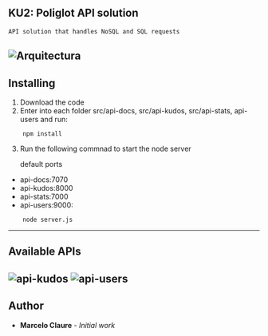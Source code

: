 ## KU2: Poliglot API solution
```
API solution that handles NoSQL and SQL requests
```
![Arquitectura](https://user-images.githubusercontent.com/24611413/64218588-433a0880-ce90-11e9-85c1-230cc39b27cd.jpg)
---
## Installing

1. Download the code
2. Enter into each folder src/api-docs, src/api-kudos, src/api-stats, api-users and run:
```
    npm install
```
3. Run the following commnad to start the node server 
 
   default ports
 *  api-docs:7070
 *  api-kudos:8000
 *  api-stats:7000
 *  api-users:9000:
```
    node server.js
```
---
## Available APIs

![api-kudos](https://user-images.githubusercontent.com/24611413/64903690-89128000-d68b-11e9-89fc-a7ebb70f1e8a.jpg)
![api-users](https://user-images.githubusercontent.com/24611413/64903695-a0516d80-d68b-11e9-809c-7b8a393bc5c9.jpg)
---
## Author

* **Marcelo Claure** - *Initial work*
